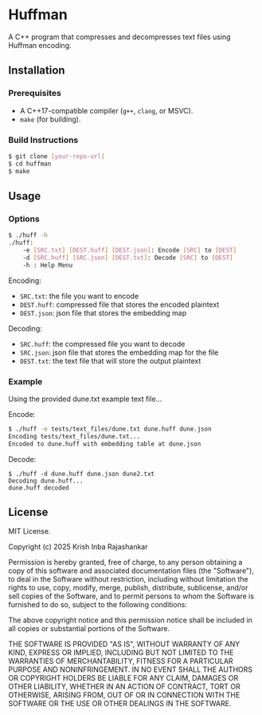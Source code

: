 # Huffman
A C++ program that compresses and decompresses text files using Huffman encoding.

## Installation
### Prerequisites  
- A C++17-compatible compiler (`g++`, `clang`, or MSVC).  
- `make` (for building).  

### Build Instructions  
```sh
$ git clone [your-repo-url]  
$ cd huffman  
$ make  
```

## Usage
### Options
```sh
$ ./huff -h
./huff:
	-e [SRC.txt] [DEST.huff] [DEST.json]: Encode [SRC] to [DEST]
	-d [SRC.huff] [SRC.json] [DEST.txt]: Decode [SRC] to [DEST]
	-h : Help Menu
```

Encoding: 
- `SRC.txt`: the file you want to encode
- `DEST.huff`: compressed file that stores the encoded plaintext
- `DEST.json`: json file that stores the embedding map

Decoding:
- `SRC.huff`: the compressed file you want to decode
- `SRC.json`: json file that stores the embedding map for the file
- `DEST.txt`: the text file that will store the output plaintext

### Example
Using the provided dune.txt example text file...

Encode:
```sh
$ ./huff -e tests/text_files/dune.txt dune.huff dune.json
Encoding tests/text_files/dune.txt...
Encoded to dune.huff with embedding table at dune.json
```

Decode:
```
$ ./huff -d dune.huff dune.json dune2.txt
Decoding dune.huff...
dune.huff decoded
```

## License
MIT License.

Copyright (c) 2025 Krish Inba Rajashankar

Permission is hereby granted, free of charge, to any person obtaining a copy of this software and associated documentation files (the "Software"), to deal in the Software without restriction, including without limitation the rights to use, copy, modify, merge, publish, distribute, sublicense, and/or sell copies of the Software, and to permit persons to whom the Software is furnished to do so, subject to the following conditions:

The above copyright notice and this permission notice shall be included in all copies or substantial portions of the Software.

THE SOFTWARE IS PROVIDED "AS IS", WITHOUT WARRANTY OF ANY KIND, EXPRESS OR IMPLIED, INCLUDING BUT NOT LIMITED TO THE WARRANTIES OF MERCHANTABILITY, FITNESS FOR A PARTICULAR PURPOSE AND NONINFRINGEMENT. IN NO EVENT SHALL THE AUTHORS OR COPYRIGHT HOLDERS BE LIABLE FOR ANY CLAIM, DAMAGES OR OTHER LIABILITY, WHETHER IN AN ACTION OF CONTRACT, TORT OR OTHERWISE, ARISING FROM, OUT OF OR IN CONNECTION WITH THE SOFTWARE OR THE USE OR OTHER DEALINGS IN THE SOFTWARE.
